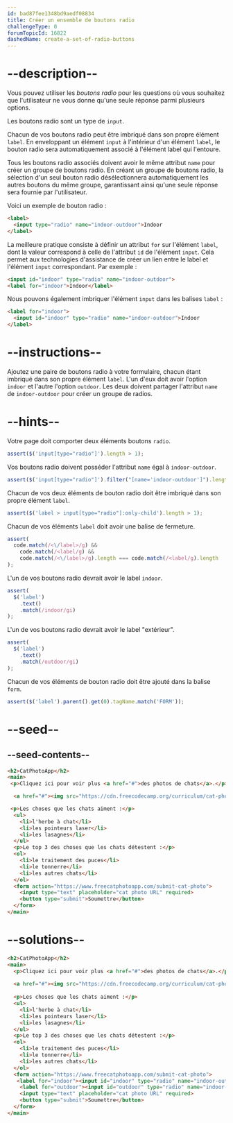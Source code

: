 ```yaml
---
id: bad87fee1348bd9aedf08834
title: Créer un ensemble de boutons radio
challengeType: 0
forumTopicId: 16822
dashedName: create-a-set-of-radio-buttons
---
```


# --description--

Vous pouvez utiliser les <dfn>boutons radio</dfn> pour les questions où vous souhaitez que l'utilisateur ne vous donne qu'une seule réponse parmi plusieurs options.

Les boutons radio sont un type de `input`.

Chacun de vos boutons radio peut être imbriqué dans son propre élément `label`. En enveloppant un élément `input` à l'intérieur d'un élément `label`, le bouton radio sera automatiquement associé à l'élément label qui l'entoure.

Tous les boutons radio associés doivent avoir le même attribut `name` pour créer un groupe de boutons radio. En créant un groupe de boutons radio, la sélection d'un seul bouton radio désélectionnera automatiquement les autres boutons du même groupe, garantissant ainsi qu'une seule réponse sera fournie par l'utilisateur.

Voici un exemple de bouton radio :

```html
<label> 
  <input type="radio" name="indoor-outdoor">Indoor 
</label>
```

La meilleure pratique consiste à définir un attribut `for` sur l'élément `label`, dont la valeur correspond à celle de l'attribut `id` de l'élément `input`. Cela permet aux technologies d'assistance de créer un lien entre le label et l'élément `input` correspondant. Par exemple :

```html
<input id="indoor" type="radio" name="indoor-outdoor">
<label for="indoor">Indoor</label>
```

Nous pouvons également imbriquer l'élément `input` dans les balises `label` :

```html
<label for="indoor"> 
  <input id="indoor" type="radio" name="indoor-outdoor">Indoor 
</label>
```

# --instructions--

Ajoutez une paire de boutons radio à votre formulaire, chacun étant imbriqué dans son propre élément `label`. L'un d'eux doit avoir l'option `indoor` et l'autre l'option `outdoor`. Les deux doivent partager l'attribut `name` de `indoor-outdoor` pour créer un groupe de radios.

# --hints--

Votre page doit comporter deux éléments boutons `radio`.

```js
assert($('input[type="radio"]').length > 1);
```

Vos boutons radio doivent posséder l'attribut `name` égal à `indoor-outdoor`.

```js
assert($('input[type="radio"]').filter("[name='indoor-outdoor']").length > 1);
```

Chacun de vos deux éléments de bouton radio doit être imbriqué dans son propre élément `label`.

```js
assert($('label > input[type="radio"]:only-child').length > 1);
```

Chacun de vos éléments `label` doit avoir une balise de fermeture.

```js
assert(
  code.match(/<\/label>/g) &&
    code.match(/<label/g) &&
    code.match(/<\/label>/g).length === code.match(/<label/g).length
);
```

L'un de vos boutons radio devrait avoir le label `indoor`.

```js
assert(
  $('label')
    .text()
    .match(/indoor/gi)
);
```

L'un de vos boutons radio devrait avoir le label "extérieur".

```js
assert(
  $('label')
    .text()
    .match(/outdoor/gi)
);
```

Chacun de vos éléments de bouton radio doit être ajouté dans la balise `form`.

```js
assert($('label').parent().get(0).tagName.match('FORM'));
```

# --seed--

## --seed-contents--

```html
<h2>CatPhotoApp</h2>
<main>
 <p>Cliquez ici pour voir plus <a href="#">des photos de chats</a>.</p>

  <a href="#"><img src="https://cdn.freecodecamp.org/curriculum/cat-photo-app/relaxing-cat.jpg" alt="A cute orange cat lying on its back."></a>

 <p>Les choses que les chats aiment :</p>
  <ul>
    <li>l'herbe à chat</li>
    <li>les pointeurs laser</li>
    <li>les lasagnes</li>
  </ul>
  <p>Le top 3 des choses que les chats détestent :</p>
  <ol>
    <li>le traitement des puces</li>
    <li>le tonnerre</li>
    <li>les autres chats</li>
  </ol>
  <form action="https://www.freecatphotoapp.com/submit-cat-photo">
    <input type="text" placeholder="cat photo URL" required>
    <button type="submit">Soumettre</button>
  </form>
</main>
```

# --solutions--

```html
<h2>CatPhotoApp</h2>
<main>
  <p>Cliquez ici pour voir plus <a href="#">des photos de chats</a>.</p>
  
  <a href="#"><img src="https://cdn.freecodecamp.org/curriculum/cat-photo-app/relaxing-cat.jpg" alt="A cute orange cat lying on its back."></a>
  
  <p>Les choses que les chats aiment :</p>
  <ul>
    <li>l'herbe à chat</li>
    <li>les pointeurs laser</li>
    <li>les lasagnes</li>
  </ul>
  <p>Le top 3 des choses que les chats détestent :</p>
  <ol>
    <li>le traitement des puces</li>
    <li>le tonnerre</li>
    <li>les autres chats</li>
  </ol>
  <form action="https://www.freecatphotoapp.com/submit-cat-photo">
   <label for="indoor"><input id="indoor" type="radio" name="indoor-outdoor"> Indoor</label>
    <label for="outdoor"><input id="outdoor" type="radio" name="indoor-outdoor"> Outdoor</label><br>
    <input type="text" placeholder="cat photo URL" required>
    <button type="submit">Soumettre</button>
  </form>
</main>
```
